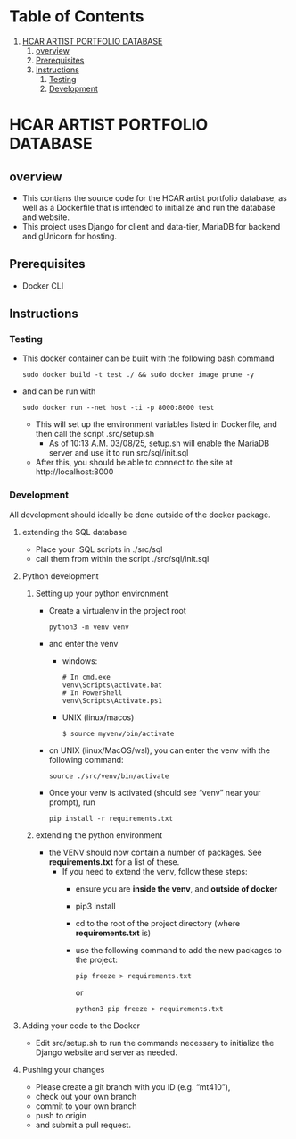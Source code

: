 
# Table of Contents

1.  [HCAR ARTIST PORTFOLIO DATABASE](#orgb500e26)
    1.  [overview](#org664e10b)
    2.  [Prerequisites](#org2e91d58)
    3.  [Instructions](#org456e938)
        1.  [Testing](#org84438c7)
        2.  [Development](#org510c4a8)



<a id="orgb500e26"></a>

# HCAR ARTIST PORTFOLIO DATABASE


<a id="org664e10b"></a>

## overview

-   This contians the source code for the HCAR artist portfolio database,
    as well as a Dockerfile that is intended to initialize and run the database
    and website.
-   This project uses Django for client and data-tier, MariaDB for backend
    and gUnicorn for hosting.


<a id="org2e91d58"></a>

## Prerequisites

-   Docker CLI


<a id="org456e938"></a>

## Instructions


<a id="org84438c7"></a>

### Testing

-   This docker container can be built with the following bash command
    
        sudo docker build -t test ./ && sudo docker image prune -y

-   and can be run with
    
        sudo docker run --net host -ti -p 8000:8000 test
    
    -   This will set up the environment variables listed in Dockerfile, and then call the script .src/setup.sh
        -   As of 10:13 A.M. 03/08/25, setup.sh will enable the
            MariaDB server and use it to run src/sql/init.sql
    -   After this, you should be able to connect to the site at http://localhost:8000


<a id="org510c4a8"></a>

### Development

All development should ideally be done outside of the docker package.

1.  extending the SQL database

    -   Place your .SQL scripts in ./src/sql
    -   call them from within the script ./src/sql/init.sql

2.  Python development

    1.  Setting up your python environment
    
        -   Create a virtualenv in the project root
            
                python3 -m venv venv
        -   and enter the venv
            -   windows:
                
                    # In cmd.exe
                    venv\Scripts\activate.bat
                    # In PowerShell
                    venv\Scripts\Activate.ps1
            -   UNIX (linux/macos)
                
                    $ source myvenv/bin/activate
        -   on UNIX (linux/MacOS/wsl), you can enter the venv with the following command:
            
                source ./src/venv/bin/activate
        -   Once your venv is activated (should see &ldquo;venv&rdquo; near your prompt), run
            
                pip install -r requirements.txt
    
    2.  extending the python environment
    
        -   the VENV should now contain a number of packages. See **requirements.txt** for a list of these.
            -   If you need to extend the venv, follow these steps:
                -   ensure you are **inside the venv**, and **outside of docker**
                -   pip3 install <package name>
                -   cd to the root of the project directory (where **requirements.txt** is)
                -   use the following command to add the new packages to the project:
                    
                        pip freeze > requirements.txt
                    
                    or
                    
                        python3 pip freeze > requirements.txt

3.  Adding your code to the Docker

    -   Edit src/setup.sh to run the commands necessary to initialize the Django website and server as needed.

4.  Pushing your changes

    -   Please create a git branch with you ID (e.g. &ldquo;mt410&rdquo;),
    -   check out your own branch
    -   commit to your own branch
    -   push to origin <yourid>
    -   and submit a pull request.

